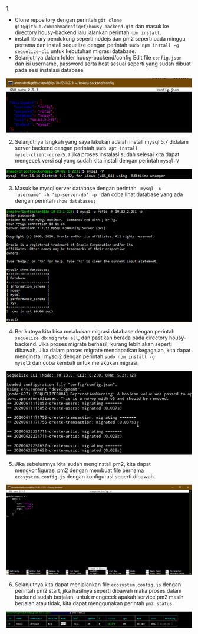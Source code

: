 1.<ul>
<li> Clone repository dengan perintah <code>git clone git@github.com:ahmadrofiqef/housy-backend.git</code> dan masuk ke directory housy-backend lalu jalankan perintah <code>npm install</code>.

<li> install library pendukung seperti nodejs dan pm2 seperti pada minggu pertama dan install sequelize dengan perintah <code>sudo npm install -g sequelize-cli</code> untuk kebutuhan migrasi database.

<li> Selanjutnya dalam folder housy-backend/config Edit file <code>config.json</code> dan isi username, password serta host sesuai seperti yang sudah dibuat pada sesi instalasi database
</ul>

<img src="/week2/assets/17.png">

2. Selanjutnya langkah yang saya lakukan adalah install mysql 5.7 didalam server backend dengan perintah <code>sudo apt install mysql-client-core-5.7</code>
jika proses instalasi sudah selesai kita dapat mengecek versi sql yang sudah kita install dengan perintah <code>mysql-V</code>

<img src="/week2/assets/18.png">

3. Masuk ke mysql server database dengan perintah <code> mysql -u 'username' -h 'ip-server-db' -p </code> dan coba lihat database yang ada dengan perintah <code>show databases;</code>

<img src="/week2/assets/19.png">

4. Berikutnya kita bisa melakukan migrasi database dengan perintah <code>sequelize db:migrate all</code>, dan pastikan berada pada directory housy-backend. Jika proses migrate
berhasil, kurang lebih akan seperti dibawah. Jika dalam proses migrate mendapatkan kegagalan, kita dapat menginstall mysql2 dengan perintah <code>sudo npm install -g mysql2</code>
dan coba kembali untuk melakukan migrasi.

<img src="/week2/assets/20.png">

5. Jika sebelumnya kita sudah menginstall pm2, kita dapat mengkonfigurasi pm2 dengan membuat file bernama <code>ecosystem.config.js</code> dengan konfigurasi seperti dibawah.

<img src="/week2/assets/21.png">

6. Selanjutnya kita dapat menjalankan file <code>ecosystem.config.js</code> dengan perintah pm2 start, jika hasilnya seperti dibawah maka proses dalam backend sudah berjalan.
untuk mengecek apakah service pm2 masih berjalan atau tidak, kita dapat menggunakan perintah <code>pm2 status</code>

<img src="/week2/assets/22.png">

